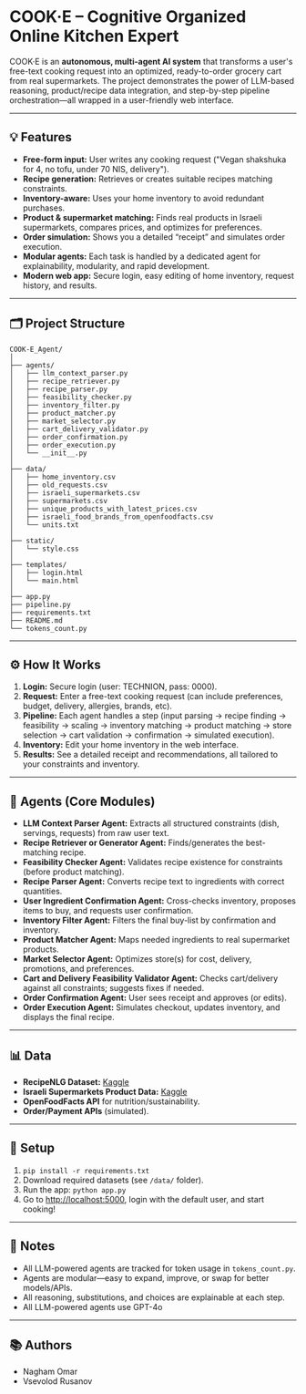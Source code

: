 # COOK·E – Cognitive Organized Online Kitchen Expert

COOK·E is an **autonomous, multi-agent AI system** that transforms a user's free-text cooking request into an optimized, ready-to-order grocery cart from real supermarkets. The project demonstrates the power of LLM-based reasoning, product/recipe data integration, and step-by-step pipeline orchestration—all wrapped in a user-friendly web interface.

---

## 💡 Features

* **Free-form input:** User writes any cooking request ("Vegan shakshuka for 4, no tofu, under 70 NIS, delivery").
* **Recipe generation:** Retrieves or creates suitable recipes matching constraints.
* **Inventory-aware:** Uses your home inventory to avoid redundant purchases.
* **Product & supermarket matching:** Finds real products in Israeli supermarkets, compares prices, and optimizes for preferences.
* **Order simulation:** Shows you a detailed “receipt” and simulates order execution.
* **Modular agents:** Each task is handled by a dedicated agent for explainability, modularity, and rapid development.
* **Modern web app:** Secure login, easy editing of home inventory, request history, and results.

---

## 🗂️ Project Structure

```
COOK-E_Agent/
│
├── agents/
│   ├── llm_context_parser.py
│   ├── recipe_retriever.py
│   ├── recipe_parser.py
│   ├── feasibility_checker.py
│   ├── inventory_filter.py
│   ├── product_matcher.py
│   ├── market_selector.py
│   ├── cart_delivery_validator.py
│   ├── order_confirmation.py
│   ├── order_execution.py
│   └── __init__.py
│
├── data/
│   ├── home_inventory.csv
│   ├── old_requests.csv
│   ├── israeli_supermarkets.csv
│   ├── supermarkets.csv
│   ├── unique_products_with_latest_prices.csv
│   ├── israeli_food_brands_from_openfoodfacts.csv
│   └── units.txt
│
├── static/
│   └── style.css
│
├── templates/
│   ├── login.html
│   └── main.html
│
├── app.py
├── pipeline.py
├── requirements.txt
├── README.md
└── tokens_count.py
```

---

## ⚙️ How It Works

1. **Login:** Secure login (user: TECHNION, pass: 0000).
2. **Request:** Enter a free-text cooking request (can include preferences, budget, delivery, allergies, brands, etc).
3. **Pipeline:** Each agent handles a step (input parsing → recipe finding → feasibility → scaling → inventory matching → product matching → store selection → cart validation → confirmation → simulated execution).
4. **Inventory:** Edit your home inventory in the web interface.
5. **Results:** See a detailed receipt and recommendations, all tailored to your constraints and inventory.

---

## 🧠 Agents (Core Modules)

* **LLM Context Parser Agent:** Extracts all structured constraints (dish, servings, requests) from raw user text.
* **Recipe Retriever or Generator Agent:** Finds/generates the best-matching recipe.
* **Feasibility Checker Agent:** Validates recipe existence for constraints (before product matching).
* **Recipe Parser Agent:** Converts recipe text to ingredients with correct quantities.
* **User Ingredient Confirmation Agent:** Cross-checks inventory, proposes items to buy, and requests user confirmation.
* **Inventory Filter Agent:** Filters the final buy-list by confirmation and inventory.
* **Product Matcher Agent:** Maps needed ingredients to real supermarket products.
* **Market Selector Agent:** Optimizes store(s) for cost, delivery, promotions, and preferences.
* **Cart and Delivery Feasibility Validator Agent:** Checks cart/delivery against all constraints; suggests fixes if needed.
* **Order Confirmation Agent:** User sees receipt and approves (or edits).
* **Order Execution Agent:** Simulates checkout, updates inventory, and displays the final recipe.

---

## 📊 Data

* **RecipeNLG Dataset:** [Kaggle](https://www.kaggle.com/datasets/paultimothymooney/recipenlg)
* **Israeli Supermarkets Product Data:** [Kaggle](https://www.kaggle.com/datasets/erlichsefi/israeli-supermarkets-2024)
* **OpenFoodFacts API** for nutrition/sustainability.
* **Order/Payment APIs** (simulated).

---

## 🔧 Setup

1. `pip install -r requirements.txt`
2. Download required datasets (see `/data/` folder).
3. Run the app:
   `python app.py`
4. Go to [http://localhost:5000](http://localhost:5000), login with the default user, and start cooking!

---

## 📝 Notes

* All LLM-powered agents are tracked for token usage in `tokens_count.py`.
* Agents are modular—easy to expand, improve, or swap for better models/APIs.
* All reasoning, substitutions, and choices are explainable at each step.
* All LLM-powered agents use GPT-4o

---

## 📚 Authors

* Nagham Omar
* Vsevolod Rusanov


